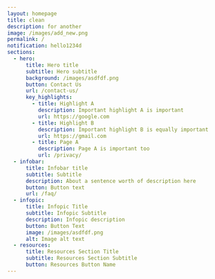 ```yaml
---
layout: homepage
title: clean
description: for another
image: /images/add_new.png
permalink: /
notification: hello1234d
sections:
  - hero:
      title: Hero title
      subtitle: Hero subtitle
      background: /images/asdfdf.png
      button: Contact Us
      url: /contact-us/
      key_highlights:
        - title: Highlight A
          description: Important highlight A is important
          url: https://google.com
        - title: Highlight B
          description: Important highlight B is equally important
          url: https://gmail.com
        - title: Page A
          description: Page A is important too
          url: /privacy/
  - infobar:
      title: Infobar title
      subtitle: Subtitle
      description: About a sentence worth of description here
      button: Button text
      url: /faq/
  - infopic:
      title: Infopic Title
      subtitle: Infopic Subtitle
      description: Infopic description
      button: Button Text
      image: /images/asdfdf.png
      alt: Image alt text
  - resources:
      title: Resources Section Title
      subtitle: Resources Section Subtitle
      button: Resources Button Name
---
```

































